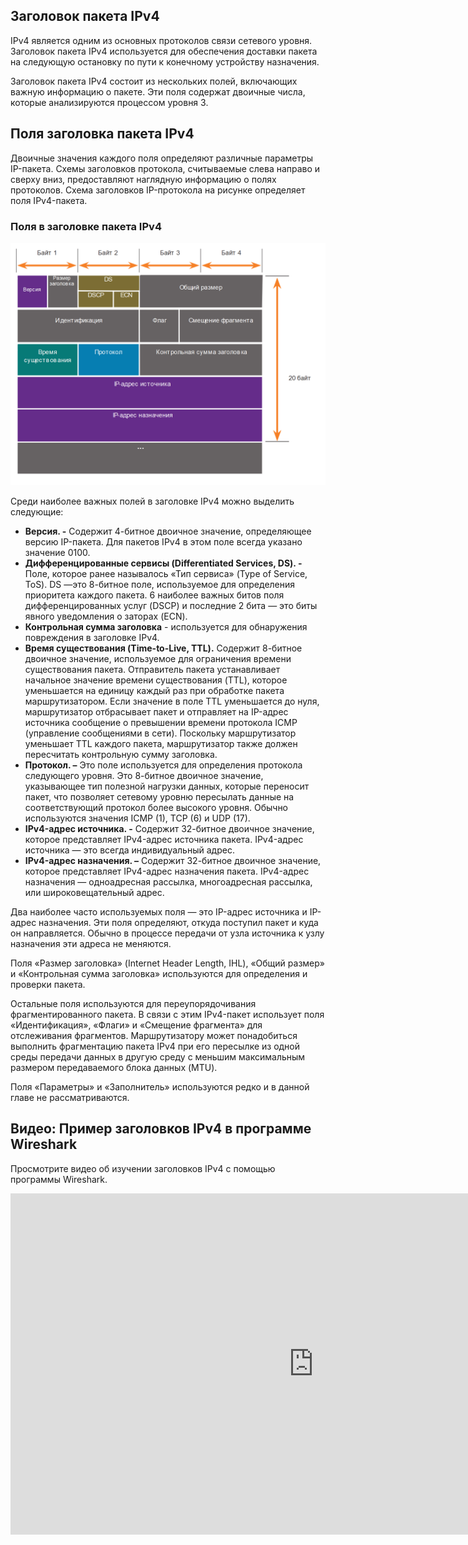 <!-- verified: agorbachev 03.05.2022 -->

<!-- 8.2.1 -->
## Заголовок пакета IPv4

IPv4 является одним из основных протоколов связи сетевого уровня. Заголовок пакета IPv4 используется для обеспечения доставки пакета на следующую остановку по пути к конечному устройству назначения.

Заголовок пакета IPv4 состоит из нескольких полей, включающих важную информацию о пакете. Эти поля содержат двоичные числа, которые анализируются процессом уровня 3.

<!-- 8.2.2 -->
## Поля заголовка пакета IPv4

Двоичные значения каждого поля определяют различные параметры IP-пакета. Схемы заголовков протокола, считываемые слева направо и сверху вниз, предоставляют наглядную информацию о полях протоколов. Схема заголовков IP-протокола на рисунке определяет поля IPv4-пакета.

### Поля в заголовке пакета IPv4

![](./assets/8.2.2.png)
<!-- /courses/itn-dl/aeed0794-34fa-11eb-ad9a-f74babed41a6/af218510-34fa-11eb-ad9a-f74babed41a6/assets/2e0b6d94-1c25-11ea-81a0-ffc2c49b96bc.svg -->

Среди наиболее важных полей в заголовке IPv4 можно выделить следующие:

* **Версия.  -** Содержит 4-битное двоичное значение, определяющее версию IP-пакета. Для пакетов IPv4 в этом поле всегда указано значение 0100.
* **Дифференцированные сервисы (Differentiated Services, DS).  -** Поле, которое ранее называлось «Тип сервиса» (Type of Service, ToS). DS —это 8-битное поле, используемое для определения приоритета каждого пакета. 6 наиболее важных битов поля дифференцированных услуг (DSCP) и последние 2 бита — это биты явного уведомления о заторах (ECN).
* **Контрольная сумма заголовка**   - используется для обнаружения повреждения в заголовке IPv4.
* **Время существования (Time-to-Live, TTL).**  Содержит 8-битное двоичное значение, используемое для ограничения времени существования пакета. Отправитель пакета устанавливает начальное значение времени существования (TTL), которое уменьшается на единицу каждый раз при обработке пакета маршрутизатором. Если значение в поле TTL уменьшается до нуля, маршрутизатор отбрасывает пакет и отправляет на IP-адрес источника сообщение о превышении времени протокола ICMP (управление сообщениями в сети). Поскольку маршрутизатор уменьшает TTL каждого пакета, маршрутизатор также должен пересчитать контрольную сумму заголовка.
* **Протокол. –** Это поле используется для определения протокола следующего уровня. Это 8-битное двоичное значение, указывающее тип полезной нагрузки данных, которые переносит пакет, что позволяет сетевому уровню пересылать данные на соответствующий протокол более высокого уровня. Обычно используются значения ICMP (1), TCP (6) и UDP (17).
* **IPv4-адрес источника. -**  Содержит 32-битное двоичное значение, которое представляет IPv4-адрес источника пакета. IPv4-адрес источника — это всегда индивидуальный адрес.
* **IPv4-адрес назначения. –**  Содержит 32-битное двоичное значение, которое представляет IPv4-адрес назначения пакета. IPv4-адрес назначения — одноадресная рассылка, многоадресная рассылка, или широковещательный адрес.

Два наиболее часто используемых поля — это IP-адрес источника и IP-адрес назначения. Эти поля определяют, откуда поступил пакет и куда он направляется. Обычно в процессе передачи от узла источника к узлу назначения эти адреса не меняются.

Поля «Размер заголовка» (Internet Header Length, IHL), «Общий размер» и «Контрольная сумма заголовка» используются для определения и проверки пакета.

Остальные поля используются для переупорядочивания фрагментированного пакета. В связи с этим IPv4-пакет использует поля «Идентификация», «Флаги» и «Смещение фрагмента» для отслеживания фрагментов. Маршрутизатору может понадобиться выполнить фрагментацию пакета IPv4 при его пересылке из одной среды передачи данных в другую среду с меньшим максимальным размером передаваемого блока данных (MTU).

Поля «Параметры» и «Заполнитель» используются редко и в данной главе не рассматриваются.

<!-- 8.2.3 -->
## Видео: Пример заголовков IPv4 в программе Wireshark

Просмотрите видео об изучении заголовков IPv4 с помощью программы Wireshark.

<iframe width="970" height="546" src="https://www.youtube.com/embed/PArGE7H_eN8" title="YouTube video player" frameborder="0" allow="accelerometer; autoplay; clipboard-write; encrypted-media; gyroscope; picture-in-picture" allowfullscreen></iframe>

<!-- 8.2.4 -->
<!-- quiz -->

